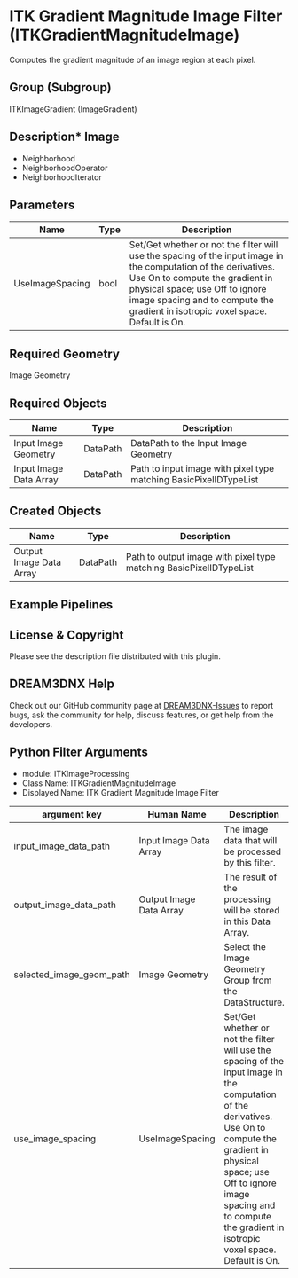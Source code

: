 # ITK Gradient Magnitude Image Filter (ITKGradientMagnitudeImage)

Computes the gradient magnitude of an image region at each pixel.

## Group (Subgroup)

ITKImageGradient (ImageGradient)

## Description* Image 
- Neighborhood 
- NeighborhoodOperator 
- NeighborhoodIterator

## Parameters

| Name | Type | Description |
|------|------|-------------|
| UseImageSpacing | bool | Set/Get whether or not the filter will use the spacing of the input image in the computation of the derivatives. Use On to compute the gradient in physical space; use Off to ignore image spacing and to compute the gradient in isotropic voxel space. Default is On. |

## Required Geometry

Image Geometry

## Required Objects

| Name |Type | Description |
|-----|------|-------------|
| Input Image Geometry | DataPath | DataPath to the Input Image Geometry |
| Input Image Data Array | DataPath | Path to input image with pixel type matching BasicPixelIDTypeList |

## Created Objects

| Name |Type | Description |
|-----|------|-------------|
| Output Image Data Array | DataPath | Path to output image with pixel type matching BasicPixelIDTypeList |

## Example Pipelines


## License & Copyright

Please see the description file distributed with this plugin.


## DREAM3DNX Help

Check out our GitHub community page at [DREAM3DNX-Issues](https://github.com/BlueQuartzSoftware/DREAM3DNX-Issues) to report bugs, ask the community for help, discuss features, or get help from the developers.

## Python Filter Arguments

+ module: ITKImageProcessing
+ Class Name: ITKGradientMagnitudeImage
+ Displayed Name: ITK Gradient Magnitude Image Filter

| argument key | Human Name | Description | Parameter Type |
|--------------|------------|-------------|----------------|
| input_image_data_path | Input Image Data Array | The image data that will be processed by this filter. | complex.ArraySelectionParameter |
| output_image_data_path | Output Image Data Array | The result of the processing will be stored in this Data Array. | complex.DataObjectNameParameter |
| selected_image_geom_path | Image Geometry | Select the Image Geometry Group from the DataStructure. | complex.GeometrySelectionParameter |
| use_image_spacing | UseImageSpacing | Set/Get whether or not the filter will use the spacing of the input image in the computation of the derivatives. Use On to compute the gradient in physical space; use Off to ignore image spacing and to compute the gradient in isotropic voxel space. Default is On. | complex.BoolParameter |

